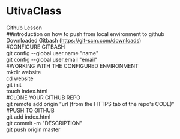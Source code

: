 # UtivaClass
Github Lesson  
##introduction on  how to push from  local environment to github  
Downloaded Gitbash (https://git-scm.com/downloads)  
#CONFIGURE GITBASH  
git config --global user.name "name"  
git config --global user.email "email"  
#WORKING WITH THE CONFIGURED ENVIRONMENT  
mkdir website  
cd website  
git init  
touch index.html  
#CLONE YOUR GITHUB REPO  
git remote add origin "url (from the HTTPS tab of the repo's CODE)"  
#PUSH TO GITHUB  
git add index.html  
git commit -m "DESCRIPTION"  
git push origin master  
